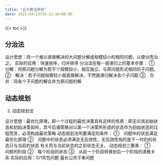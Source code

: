 ```yaml
---
title: "五大算法思想"
date: 2021-04-13T16:12:16+08:00
---
```


{{< toc >}}

## 分治法
设计思想：将一个难以直接解决的大问题分解成规模较小的相同问题，以便分而治之。
实际的应用：快速排序、归并排序
分治法在每一层递归上的基本步骤：
①　分解：将原问题分解为若干个规模较小、相互独立、与原问题形式相同的子问题。
②　解决：若子问题规模较小就直接解决，不然就递归解决各个子问题
③　合并：将各个子问题的解合并为原问题的解

## 动态规划
2) 动态规划法

设计思想：最优化原理，即一个过程的最优决策具有这样的性质：即无论其初始状态和初始决策如何，其今后诸策略对以第一个决策所形成的状态作为初始状态的过程而言，必须构成最优策略
动态规划法所要满足的条件：
①　问题中的状态满足最优化原理
②　问题中的状态必须满足无后效性，无后效性指的是下一时刻的状态只与当前的状态 有关而与当前状态的之前状态无关。
动态规划三要素：
①　问题的阶段
②　每个阶段的状态
③　从前一个阶段转换到后一个阶段的递推关系
实际的应用：0/1背包问题 最长公共子串问题